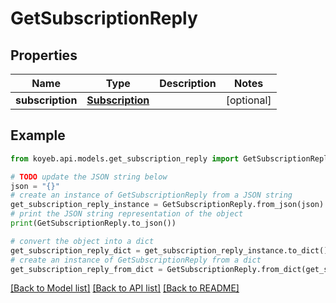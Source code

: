 # GetSubscriptionReply


## Properties

Name | Type | Description | Notes
------------ | ------------- | ------------- | -------------
**subscription** | [**Subscription**](Subscription.md) |  | [optional] 

## Example

```python
from koyeb.api.models.get_subscription_reply import GetSubscriptionReply

# TODO update the JSON string below
json = "{}"
# create an instance of GetSubscriptionReply from a JSON string
get_subscription_reply_instance = GetSubscriptionReply.from_json(json)
# print the JSON string representation of the object
print(GetSubscriptionReply.to_json())

# convert the object into a dict
get_subscription_reply_dict = get_subscription_reply_instance.to_dict()
# create an instance of GetSubscriptionReply from a dict
get_subscription_reply_from_dict = GetSubscriptionReply.from_dict(get_subscription_reply_dict)
```
[[Back to Model list]](../README.md#documentation-for-models) [[Back to API list]](../README.md#documentation-for-api-endpoints) [[Back to README]](../README.md)


